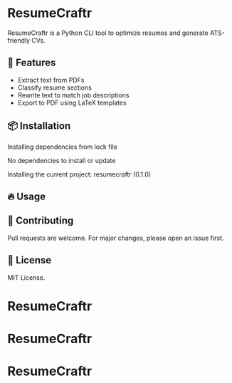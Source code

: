 # ResumeCraftr

ResumeCraftr is a Python CLI tool to optimize resumes and generate ATS-friendly CVs.

## 🚀 Features
- Extract text from PDFs
- Classify resume sections
- Rewrite text to match job descriptions
- Export to PDF using LaTeX templates

## 📦 Installation
Installing dependencies from lock file

No dependencies to install or update

Installing the current project: resumecraftr (0.1.0)

## 🔥 Usage


## 🤝 Contributing
Pull requests are welcome. For major changes, please open an issue first.

## 🐜 License
MIT License.
# ResumeCraftr
# ResumeCraftr
# ResumeCraftr
